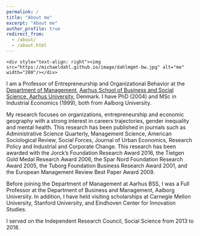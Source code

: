 ```yaml
---
permalink: /
title: "About me"
excerpt: "About me"
author_profile: true
redirect_from: 
  - /about/
  - /about.html
---
```


```
<div style="text-align: right"><img src="https://michaeldahl.github.io/image/dahlmgmt-bw.jpg" alt="me" width="200"/></div>
```

I am a Professor of Entrepreneurship and Organizational Behavior at the [Department of Management](https://mgmt.au.dk), [Aarhus School of Business and Social Science, Aarhus University](https://bss.au.dk), Denmark. I have PhD (2004) and MSc in Industrial Economics (1999), both from Aalborg University. 

My research focuses on organizations, entrepreneurship and economic geography with a strong interest in careers trajectories, gender inequality and mental health. This research has been published in journals such as Administrative Science Quarterly, Management Science, American Sociological Review, Social Forces, Journal of Urban Economics, Research Policy and Industrial and Corporate Change. This research has been awarded with the Jorck’s Foundation Research Award 2016, the Tietgen Gold Medal Research Award 2006, the Spar Nord Foundation Research Award 2005, the Tuborg Foundation Business Research Award 2001, and the European Management Review Best Paper Award 2009. 

Before joining the Department of Management at Aarhus BSS, I was a Full Professor at the Department of Business and Management, Aalborg University. In addition, I have held visiting scholarships at Carnegie Mellon University, Stanford University, and Eindhoven Center for Innovation Studies.

I served on the Independent Research Council, Social Science from 2013 to 2018.
